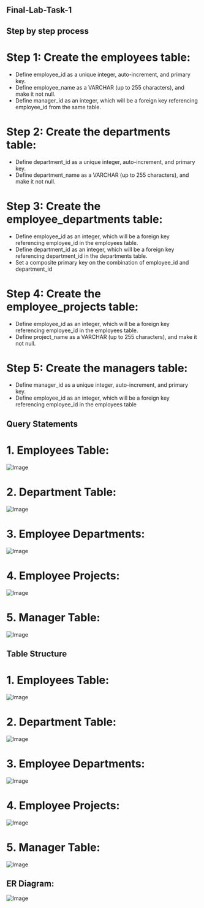## Final-Lab-Task-1

## Step by step process
# Step 1: Create the employees table:

* Define employee_id as a unique integer, auto-increment, and primary key.
* Define employee_name as a VARCHAR (up to 255 characters), and make it not null.
* Define manager_id as an integer, which will be a foreign key referencing employee_id from the same table.

# Step 2: Create the departments table:

* Define department_id as a unique integer, auto-increment, and primary key.
* Define department_name as a VARCHAR (up to 255 characters), and make it not null.

# Step 3: Create the employee_departments table:

* Define employee_id as an integer, which will be a foreign key referencing employee_id in the employees table.
* Define department_id as an integer, which will be a foreign key referencing department_id in the departments table.
* Set a composite primary key on the combination of employee_id and department_id

# Step 4: Create the employee_projects table:

* Define employee_id as an integer, which will be a foreign key referencing employee_id in the employees table.
* Define project_name as a VARCHAR (up to 255 characters), and make it not null.

# Step 5: Create the managers table:

* Define manager_id as a unique integer, auto-increment, and primary key.
* Define employee_id as an integer, which will be a foreign key referencing employee_id in the employees table

## Query Statements

# 1. Employees Table:
![Image](https://github.com/CMHalili/EDM-V3/blob/468aeb58e71a5e6c8999cc7e3ea7973b830e265a/Images/Task%201%20QS.png)

# 2. Department Table:
![Image](https://github.com/CMHalili/EDM-V3/blob/cc6a7c0145de1c9e9beef93e4acc90b7d0943e4c/Images/Task%202%20QS.png)

# 3. Employee Departments:
![Image](https://github.com/CMHalili/EDM-V3/blob/cc6a7c0145de1c9e9beef93e4acc90b7d0943e4c/Images/Task%203%20Qs.png)

# 4. Employee Projects:
![Image](https://github.com/CMHalili/EDM-V3/blob/cc6a7c0145de1c9e9beef93e4acc90b7d0943e4c/Images/task%204%20Qs.png)

# 5. Manager Table:
![Image](https://github.com/CMHalili/EDM-V3/blob/cc6a7c0145de1c9e9beef93e4acc90b7d0943e4c/Images/task%205%20Qs.png)

## Table Structure
# 1. Employees Table:
![Image](https://github.com/CMHalili/EDM-V3/blob/cc6a7c0145de1c9e9beef93e4acc90b7d0943e4c/Images/Task%201%20Tbl%20Structure.png)

# 2. Department Table:
![Image](https://github.com/CMHalili/EDM-V3/blob/cc6a7c0145de1c9e9beef93e4acc90b7d0943e4c/Images/Task%202%20tbl%20structure.png)

# 3. Employee Departments:
![Image](https://github.com/CMHalili/EDM-V3/blob/cc6a7c0145de1c9e9beef93e4acc90b7d0943e4c/Images/task%203%20tbl%20structure.png)

# 4. Employee Projects:
![Image](https://github.com/CMHalili/EDM-V3/blob/cc6a7c0145de1c9e9beef93e4acc90b7d0943e4c/Images/task%204%20tbl%20structure.png)

# 5. Manager Table:
![Image](https://github.com/CMHalili/EDM-V3/blob/cc6a7c0145de1c9e9beef93e4acc90b7d0943e4c/Images/task%205%20tbl%20structure.png)

## ER Diagram:
![Image](https://github.com/CMHalili/EDM-V3/blob/cc6a7c0145de1c9e9beef93e4acc90b7d0943e4c/Images/final%20lab%20task%201%20er%20diagram.jpg)
